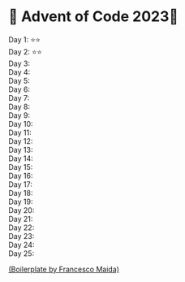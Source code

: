 # 🎄 Advent of Code 2023🎄

Day 1: ⭐⭐ \
Day 2: ⭐⭐ \
Day 3: \
Day 4: \
Day 5: \
Day 6: \
Day 7: \
Day 8: \
Day 9: \
Day 10: \
Day 11: \
Day 12: \
Day 13: \
Day 14: \
Day 15: \
Day 16: \
Day 17: \
Day 18: \
Day 19: \
Day 20: \
Day 21: \
Day 22: \
Day 23: \
Day 24: \
Day 25: 

[(Boilerplate by Francesco Maida)](https://edge33.github.io)
